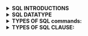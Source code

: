 <details>


   
   <summary><b> SQL INTRODUCTIONS </b></summary>
   
# <SUB>1. SQL: Structured Query Language, used to access and manipulate data.</SUB>
# <SUB>2. SQL used CRUD operations to communicate with DB.</SUB>
</br>1. CREATE - execute INSERT statements to insert new tuple into the relation.
</br>2. READ - Read data already in the relations.
</br>3. UPDATE - Modify already inserted data in the relation.
</br>4. DELETE - Delete specific data point/tuple/row or multiple rows.
# <sub>3. SQL is not DB, is a query language.</sub>
# <SUB>4. What is RDBMS? (Relational Database Management System)</SUB>
</br>1. Software that enable us to implement designed relational model.
</br>2. e.g., MySQL, MS SQL, Oracle, IBM etc.
</br>3. Table/Relation is the simplest form of data storage object in R-DB.
</br>4. MySQL is open-source RDBMS, and it uses SQL for all CRUD operations
# <sub>5. MySQL used client-server model, where client is CLI or frontend that used services provided by MySQL server.</sub>
# <sub>6. Difference between SQL and MySQL</sub>
</br>SQL is Structured Query language used to perform CRUD operations in R-DB, while MySQL is a RDBMS used to
store, manage and administrate DB (provided by itself) using SQL.
</details>

<details>




   
<summary><b> SQL DATATYPE </b></summary>

# <SUB>7. SQL DATA TYPES
## 🔹 String Data Types
- </br> **CHAR(n)** Fixed-length string (0–255), e.g., CHAR(251)
- </br> **VARCHAR(n)** Variable-length string (0–65535 depending on row size), e.g., VARCHAR(255)
- </br> **TINYTEXT** String up to 255 characters
- </br> **TEXT** String up to 65,535 characters (64 KB)
- </br> **MEDIUMTEXT** String up to 16,777,215 characters (16 MB)
- </br> **LONGTEXT** String up to 4,294,967,295 characters (4 GB)
- </br> **TINYBLOB** Binary string up to 255 bytes
- </br> **BLOB** Binary string up to 65,535 bytes (64 KB)
- </br> **MEDIUMBLOB** Binary string up to 16 MB
- </br> **LONGBLOB** Binary string up to 4 GB
- </br> **ENUM** One value from a preset list, e.g., ENUM('M','F','Other')
- </br> **SET** One or many values from a preset list, e.g., SET('a','b','c')
## 🔹 Numeric Data Types
- </br> **TINYINT** Integer (-128 to 127)
- </br> **SMALLINT** Integer (-32,768 to 32,767)
- </br> **MEDIUMINT** Integer (-8,388,608 to 8,388,607)
- </br> **INT** Integer (-2,147,483,648 to 2,147,483,647)
- </br> **BIGINT** Integer (-9,223,372,036,854,775,808 to 9,223,372,036,854,775,807)
- </br> **FLOAT** Approx. decimal with precision up to 23 digits
- </br> **DOUBLE** Approx. decimal with precision 24 to 53 digits
- </br> **DECIMAL** Exact fixed-point decimal (stored as string internally)
## 🔹 Date & Time Data Types
- </br> **DATE** Format: `YYYY-MM-DD`
- </br> **DATETIME** Format: `YYYY-MM-DD HH:MM:SS`
- </br> **TIMESTAMP** Format: `YYYYMMDDHHMMSS`
- </br> **TIME** Format: `HH:MM:SS`
## 🔹 Boolean Data Type
- </br> **BOOLEAN** True/False (stored as 0 = False, 1 = True)

# <SUB>8. Size: TINY < SMALL < MEDIUM < INT < BIGINT.</SUB>
# <sub>9. Variable length Data types e.g., VARCHAR, are better to use as they occupy space equal to the actual data Size.</sub>
# <sub>10. Values can also be unsigned e.g., INT UNSIGNED. </sub>

</details>

<details>




   
<summary> <b>TYPES OF SQL commands:</b></summary>

# <sub>11.Types of SQL commands: <sub>
</br>**DDL (data definition language): defining relation schema.**
</br>1. **CREATE**: create table, DB, view.
</br>2 .**ALTER TABLE**: modification in table structure. e.g, change column datatype or add/remove columns.
</br>3. **DROP**: delete table, DB, view.
</br>4. **TRUNCATE**: remove all the tuples from the table.
</br>5. **RENAME**: rename DB name, table name, column name etc
# <sub>12. How to create a database?</SUB>
</br> **CREATE DATABASE** database_name;
</br> **Example** - CREATE DATABASE ORG; { HERE ORG IS A DATABASES NAME. }
# <sub>13. How to show all existing databases? </sub>
</br> **SHOW DATABASES;**
# <sub>14. How to use/select a database? </sub>
</br> **USE** database_name;  
</br> **Example** – USE ORG;
# <sub>15. How to create a table inside a database? </sub>
</br> **CREATE TABLE** table_name (  
column1 datatype,  
column2 datatype,  
column3 datatype,    
);  
</br> **Example** – CREATE TABLE STUDENT (ID INT, NAME VARCHAR(100), AGE INT)
# <sub>16. How to show all tables in the selected database? </sub>
</br> **SHOW TABLES;**
# <sub>17. How to describe the structure of a table? </sub>
</br> **DESCRIBE** table_name;  
</br> **Example** – DESCRIBE STUDENT;
# <sub>18. How to drop (delete) a database? </sub>
</br> **DROP DATABASE** database_name;  
</br> **Example** – DROP DATABASE ORG;
# <sub>19. How to drop (delete) a table? </sub>
</br> **DROP TABLE** table_name;  
</br> **Example** – DROP TABLE STUDENT;
# <sub>20. What is the SQL `ALTER TABLE` statement used for? </sub>
</br> **ALTER TABLE** is used to add, delete, or modify columns in an existing table. It can also add or drop constraints.
# <sub>21. How to add a column to a table? </sub>
</br> **ALTER TABLE** table_name **ADD** column_name datatype;  
</br> **Example** – CREATE TABLE Customers ADD Email VARCHAR(255); { Adds “Email” column to Customers table }
# <sub>22. How to drop (delete) a column from a table? </sub>
</br> **ALTER TABLE** table_name **DROP COLUMN** column_name;  
</br> **Example** – ALTER TABLE Customers DROP COLUMN Email; { Deletes “Email” column }
# <sub>23. How to modify a column's data type? </sub> 
</br> **ALTER TABLE** table_name **MODIFY COLUMN** column_name datatype;  
</br> **Example** – ALTER TABLE Persons MODIFY COLUMN DateOfBirth YEAR; { Changes column type to YEAR }
# <sub>24. How to rename a column? </sub> 
</br> **ALTER TABLE** table_name **RENAME COLUMN** old_name **TO** new_name;  
</br> **Example** – ALTER TABLE Persons RENAME COLUMN Address TO City; { Renames column Address → City }
# <sub>25. How to rename a table? </sub>
</br> **ALTER TABLE** old_table_name **RENAME TO** new_table_name;  
</br> **Example** – ALTER TABLE Customers RENAME TO Clients; { Renames table Customers → Clients }
# <sub>26. How to rename a database? </sub> 
</br> MySQL does **not** support `RENAME DATABASE` directly.  
</br> Instead, you must **create a new database**, then **move (or import/export) the tables** into it.
1. **CREATE DATABASE** new_database;  
2. **RENAME TABLE** old_database.table_name **TO** new_database.table_name;  
   (Repeat for each table)  
3. **DROP DATABASE** old_database; (after confirming data is moved)
Example:  
</br> **CREATE** DATABASE new_org;  
</br> **RENAME TABLE** org.students *TO** new_org.students;  
</br> **DROP DATABASE** org;
# <sub>27. What is the SQL `TRUNCATE` statement used for? </sub>
</br> **TRUNCATE TABLE** is used to delete all rows from a table, but it keeps the table structure for future use.
# <sub>28. How to truncate a table? </sub>
</br> **TRUNCATE TABLE** table_name;  
</br> **Example** – TRUNCATE TABLE Students; { Removes all records from Students table, but keeps the table }
# <sub>29. What is the difference between `TRUNCATE` and `DELETE`? </sub>
</br> **DELETE** – removes rows one by one and can use a **WHERE** condition.  
</br> **TRUNCATE** – removes all rows instantly, does not support **WHERE**, and resets AUTO_INCREMENT counters (in MySQL).
**Example:**  
</br> DELETE FROM Students **WHERE** Age > 20; { Deletes only matching rows }  
</br> **TRUNCATE TABLE** Students; { Deletes all rows }
# <sub>30. What is DRL / DQL (Data Retrieval / Data Query Language)? </sub>
</br> DRL / DQL is used to retrieve data from the database.  
</br> The main keyword is **SELECT**.
# <sub>31. How to select all columns from a table? </sub>
</br> **SELECT * FROM** table_name;  
</br> **Example** – SELECT * FROM Students; { Fetches all columns and all rows from Students }
# <sub>32. How to select specific columns from a table? </sub>
</br> **SELECT** column1, column2 **FROM** table_name;  
</br> **Example** – SELECT Name, Age FROM Students; { Fetches only Name and Age columns }
# <sub>33. What is the order of execution in SELECT? </sub>
</br> The order of execution is **from RIGHT to LEFT**.  
</br> First, the **FROM** clause is executed, then the **SELECT** clause.
# <sub>34. Can we use SELECT keyword without using FROM clause? </sub>
</br> ✅ Yes, using **DUAL tables**.
# <sub> What are DUAL tables? </sub>
</br> DUAL tables are **dummy tables** created by MySQL (and Oracle).  
</br> They help users to perform calculations or functions without referring to user-defined tables.
# <sub>35. Example of SELECT without FROM (using DUAL) </sub>
</br> SELECT 55 + 11; { Returns 66 }  
</br> SELECT NOW(); { Returns current date & time }  
</br> SELECT UCASE('hello'); { Returns HELLO }

 </details>
 
 <details>
    
   <summary><b> TYPES OF SQL CLAUSE: </b></summary>
   

# <sub>36. What is the SQL WHERE clause? </sub>
</br> The **WHERE** clause is used to **filter records**.  
</br> It extracts only those records that fulfill a specified condition.
# <sub>37. Syntax of WHERE clause </sub>
</br> **SELECT** column1, column2, ...  
**FROM** table_name  
**WHERE** condition;
```
Example 1 :
Select from customer where country="mexico";
Example 2:
Select from customer where CustomerID = 1;
Example 3 :
Select from customers where CustomerID > 80;
 
```
# <sub>38. Can the WHERE clause be used only in SELECT? </sub>
</br> ❌ No.  
</br> The WHERE clause can also be used in **UPDATE, DELETE,** and other SQL statements.
# <sub>39. What is the SQL BETWEEN operator? </sub>  
</br> The **BETWEEN** operator is used to filter the result set within a certain **range of values**.  
</br> The values can be numbers, text, or dates.  
# <sub>40. Syntax of BETWEEN </sub>  
</br> **SELECT** column1, column2, ...  
**FROM** table_name  
**WHERE** column_name **BETWEEN** value1 **AND** value2;  
# <sub>41. How to select students with Marks between 70 and 90? </sub>  
</br> **SELECT** *  
**FROM** Students  
**WHERE** Marks BETWEEN 70 AND 90;  
# <sub>42. How to select employees with Salary between 30,000 and 50,000? </sub>  
</br> **SELECT** *  
**FROM** Employees  
**WHERE** Salary BETWEEN 30000 AND 50000;  
# <sub>43. How to select customers whose Age is between 25 and 35? </sub>  
</br> **SELECT** *  
**FROM** Customers  
**WHERE** Age BETWEEN 25 AND 35;  
# <sub>44. How to select products where Price is NOT between 500 and 1000? </sub>  
</br> **SELECT** *  
**FROM** Products  
**WHERE** Price NOT BETWEEN 500 AND 1000;  
# <sub>45. How to select orders placed between '2025-01-01' and '2025-06-30'? </sub>  
</br> **SELECT** *  
**FROM** Orders  
**WHERE** OrderDate BETWEEN '2025-01-01' AND '2025-06-30';  
# <sub>46. Can BETWEEN be used with text values? </sub>  
</br> ✅ Yes. For example:  
```sql
SELECT *  
FROM Customers  
WHERE CustomerName BETWEEN 'A' AND 'M';
```
# <sub>47. What is the SQL IN operator? </sub>  
</br> The **IN** operator allows you to specify multiple values in a **WHERE** clause.  
</br> It is a shorthand for writing multiple **OR** conditions.  
# <sub>48. What is the syntax of IN? </sub>  
</br> **SELECT** column_name(s)  
**FROM** table_name  
**WHERE** column_name **IN** (value1, value2, ...);  
# <sub>49. How to return all customers from 'Germany', 'France', or 'UK'? </sub>
```
</br> **SELECT** *  
**FROM** Customers  
**WHERE** Country IN ('Germany', 'France', 'UK');
```
# <sub>50. How to return all customers that are NOT from 'Germany', 'France', or 'UK'? </sub>  
```
</br> **SELECT** *  
**FROM** Customers  
**WHERE** Country NOT IN ('Germany', 'France', 'UK');  
```
# <sub>51. What is the SQL AND operator? </sub>
</br> The **AND** operator is used to filter records only when **all conditions** are true.  
</br> **Syntax:**  
```sql
SELECT column1, column2, ...
FROM table_name
WHERE condition1 AND condition2;
```
</br> **Example:**
```
SELECT * 
FROM Customers
WHERE Country = 'Germany' AND City = 'Berlin';
```
# <sub>52. What is the SQL OR operator? </sub>
</br> The OR operator is used to filter records when at least one condition is true.
</br> **Syntax:**
```
SELECT column1, column2, ...
FROM table_name
WHERE condition1 OR condition2;
```
</br> **Example:**
```
SELECT * 
FROM Customers
WHERE Country = 'Germany' OR Country = 'France';
```
# <sub>53. What is the SQL NOT operator? </sub>
</br> The NOT operator is used to display records when the condition is not true.
</br> **Syntax:**
```
SELECT column1, column2, ...
FROM table_name
WHERE NOT condition;
```
</br> **Example:**
```
SELECT * 
FROM Customers
WHERE Country NOT IN ('Germany', 'France', 'UK');
```
# <sub>54. What is the SQL IS NULL operator? </sub>
</br> The IS NULL operator is used to test for empty (NULL) values in a column.
</br> **Syntax:**
```
SELECT column1, column2, ...
FROM table_name
WHERE column_name IS NULL;
```
</br> **Example:**
```
SELECT * 
FROM Customers
WHERE Address IS NULL;
```
# <sub>55. What are SQL Wildcards? </sub>
</br> SQL Wildcards are special symbols used with the **LIKE** operator to search for specific patterns in a column.  
</br>They allow you to substitute one or more characters in string matching.  
# <sub>56. Why are SQL Wildcards used? </sub>
</br> Wildcards are used in the **WHERE** clause to perform flexible searches when you don’t know the exact value.  
</br>They help find partial matches instead of exact matches.  
# <sub>57. What does the % wildcard represent? </sub>
</br> The **%** wildcard matches **zero or more characters**.  
**Examples:**  
```sql
-- Names ending with 'es'
SELECT * FROM Customers WHERE CustomerName LIKE '%es';

-- Names containing 'mer'
SELECT * FROM Customers WHERE CustomerName LIKE '%mer%';
```
# <sub>57. What does the _ wildcard represent? </sub>
</br> The _ wildcard matches exactly one character.
```
-- Any city ending with 'ondon'
SELECT * FROM Customers WHERE City LIKE '_ondon';
-- City starting with 'L' and ending with 'on'
SELECT * FROM Customers WHERE City LIKE 'L___on';
```
# <sub>58. How is the [] wildcard used in SQL? </sub>
</br> The [] wildcard matches any one character from inside the brackets.
**Example:**
```
-- Names starting with b, s, or p
SELECT * FROM Customers WHERE CustomerName LIKE '[bsp]%';
```
# <sub> 57. What does the - wildcard do? </sub>
</br> The - wildcard specifies a range of characters inside brackets.
**Example:**
```
-- Names starting with a–f
SELECT * FROM Customers WHERE CustomerName LIKE '[a-f]%';
```
# <sub>59. Can SQL wildcards be combined? </sub>
</br> ✅ Yes. Wildcards can be combined for more complex patterns.
**Examples:**
```
-- Names starting with 'a' and at least 3 characters long
SELECT * FROM Customers WHERE CustomerName LIKE 'a__%';

-- Names having 'r' in the second position
SELECT * FROM Customers WHERE CustomerName LIKE '_r%';
```
# <sub>60. What happens if no wildcard is used with LIKE? </sub>
</br> Without wildcards, the LIKE operator behaves like the = operator (exact match).
```
***Example:**

SELECT * FROM Customers WHERE Country LIKE 'Spain';
```
# <sub>61. Are all wildcards supported in every SQL database? </sub>
</br> ❌ No. Some wildcards are not supported in MySQL and PostgreSQL.
```
% and _ → Supported everywhere

[], -, ^ → Not supported in MySQL/PostgreSQL

{} → Only supported in Oracle
```
# <sub>62. What is a SQL Alias? </sub>
</br> A SQL Alias is a **temporary name** given to a table or column to make it more readable.  
</br> It exists only for the duration of the query.

# <sub>63. How do you create a column alias in MySQL? </sub>
</br> Use the **AS** keyword (optional in MySQL):  
```sql
SELECT CustomerID AS ID FROM Customers;
-- Or without AS
SELECT CustomerID ID FROM Customers;
```
# <sub>64. How do you give an alias with spaces in MySQL? </sub>
</br> Surround the alias with **backticks (`)** in MySQL:
```
SELECT ProductName AS `My Great Products` FROM Products;
```
# <sub> Why are table aliases useful? </sub>
</br> Table aliases are useful when:
Using more than one table in a query
Making long column or table names shorter
Improving query readability
```
Example:

SELECT o.OrderID, o.OrderDate, c.CustomerName
FROM Customers AS c, Orders AS o
WHERE c.CustomerName='Around the Horn' AND c.CustomerID=o.CustomerID;
```
</details>














